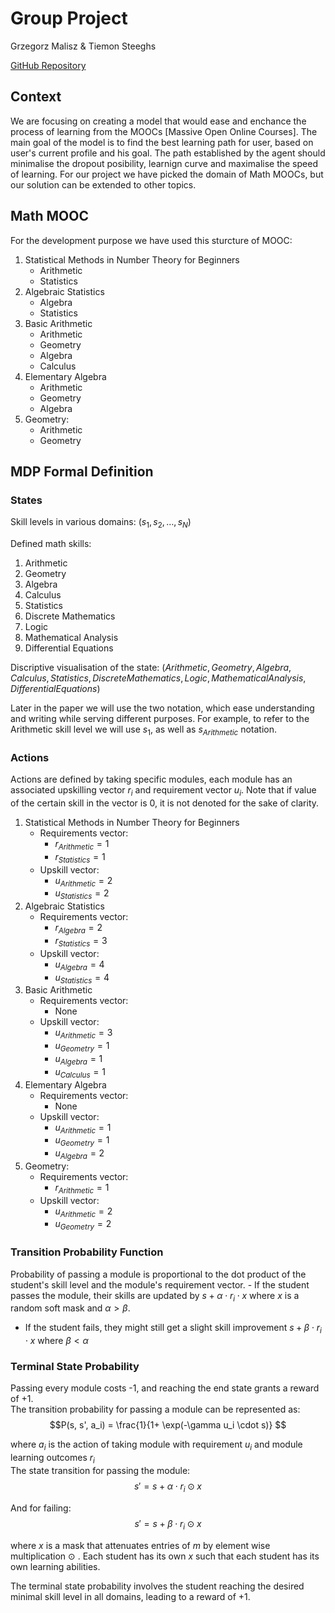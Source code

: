 # Group Project

Grzegorz Malisz & Tiemon Steeghs

[GitHub Repository](https://github.com/grzgm/deth-group-project)

## Context

We are focusing on creating a model that would ease and enchance the process of learning from the MOOCs [Massive Open Online Courses]. The main goal of the model is to find the best learning path for user, based on user's current profile and his goal. The path established by the agent should minimalise the dropout posibility, learnign curve and maximalise the speed of learning. For our project we have picked the domain of Math MOOCs, but our solution can be extended to other topics.

## Math MOOC

For the development purpose we have used this sturcture of MOOC:

1. Statistical Methods in Number Theory for Beginners
    - Arithmetic
    - Statistics
2. Algebraic Statistics
   - Algebra
   - Statistics
3. Basic Arithmetic
   - Arithmetic
   - Geometry
   - Algebra
   - Calculus
4. Elementary Algebra
   - Arithmetic
   - Geometry
   - Algebra
5. Geometry:
   - Arithmetic
   - Geometry

## MDP Formal Definition

### States

Skill levels in various domains: $(s_1, s_2, \ldots, s_N)$

Defined math skills:

1. Arithmetic
2. Geometry
3. Algebra
4. Calculus
5. Statistics
6. Discrete Mathematics
7. Logic
8. Mathematical Analysis
9. Differential Equations

Discriptive visualisation of the state: $(Arithmetic, Geometry, Algebra, Calculus, Statistics, Discrete Mathematics, Logic, Mathematical Analysis, Differential Equations)$

Later in the paper we will use the two notation, which ease understanding and writing while serving different purposes. For example, to refer to the Arithmetic skill level we will use $s_1$, as well as $s_{Arithmetic}$ notation.

### Actions

Actions are defined by taking specific modules, each module has an associated upskilling vector $r_i$ and requirement vector $u_i$. Note that if value of the certain skill in the vector is 0, it is not denoted for the sake of clarity.

1. Statistical Methods in Number Theory for Beginners
   - Requirements vector:
     - $r_{Arithmetic} = 1$
     - $r_{Statistics} = 1$
   - Upskill vector:
     - $u_{Arithmetic} = 2$
     - $u_{Statistics} = 2$
2. Algebraic Statistics
   - Requirements vector:
     - $r_{Algebra} = 2$
     - $r_{Statistics} = 3$
   - Upskill vector:
     - $u_{Algebra} = 4$
     - $u_{Statistics} = 4$
3. Basic Arithmetic
   - Requirements vector:
     - None
   - Upskill vector:
     - $u_{Arithmetic} = 3$
     - $u_{Geometry} = 1$
     - $u_{Algebra} = 1$
     - $u_{Calculus} = 1$
4. Elementary Algebra
   - Requirements vector:
     - None
   - Upskill vector:
     - $u_{Arithmetic} = 1$
     - $u_{Geometry} = 1$
     - $u_{Algebra} = 2$
5. Geometry:
   - Requirements vector:
     - $r_{Arithmetic} = 1$
   - Upskill vector:
     - $u_{Arithmetic} = 2$
     - $u_{Geometry} = 2$

### Transition Probability Function

Probability of passing a module is proportional to the dot product of the student's skill level and the module's requirement vector. - If the student passes the module, their skills are updated by $s + \alpha \cdot r_i \cdot x$ where $x$ is a random soft mask and $\alpha > \beta$.

- If the student fails, they might still get a slight skill improvement $s + \beta \cdot r_i \cdot x$ where $\beta < \alpha$

### Terminal State Probability

Passing every module costs -1, and reaching the end state grants a reward of +1.  
The transition probability for passing a module can be represented as:  
$$P(s, s', a_i) = \frac{1}{1+ \exp(-\gamma u_i \cdot s)} $$

where $a_i$ is the action of taking module with requirement $u_i$ and module learning outcomes $r_i$  
The state transition for passing the module:  
$$ s' = s + \alpha \cdot r_i \odot x $$

And for failing:  
$$ s' = s + \beta \cdot r_i \odot x $$

where $x$ is a mask that attenuates entries of $m$ by element wise multiplication $\odot$ . Each student has its own $x$ such that each student has its own learning abilities.

The terminal state probability involves the student reaching the desired minimal skill level in all domains, leading to a reward of +1.
